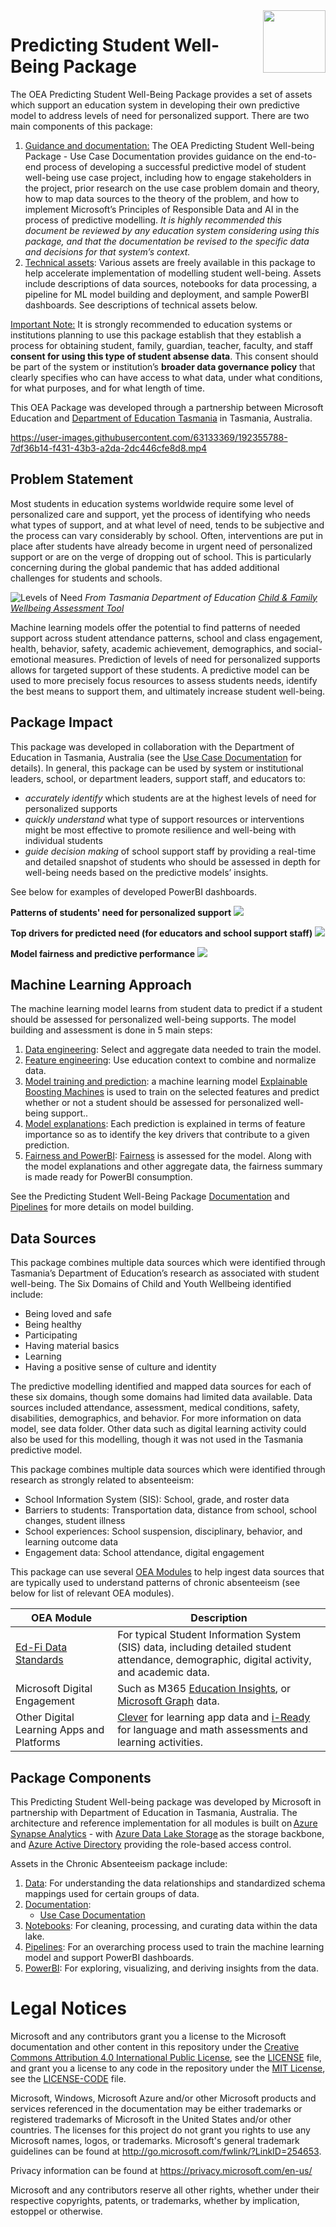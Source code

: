 <img align="right" height="100" src="https://github.com/microsoft/OpenEduAnalytics/blob/main/docs/pics/oea-logo-nobg.png">

# Predicting Student Well-Being Package

The OEA Predicting Student Well-Being Package provides a set of assets which support an education system in developing their own predictive model to address levels of need for personalized support. There are two main components of this package:
1.	<ins>Guidance and documentation:</ins> The OEA Predicting Student Well-being Package - Use Case Documentation provides guidance on the end-to-end process of developing a successful predictive model of student well-being use case project, including how to engage stakeholders in the project, prior research on the use case problem domain and theory, how to map data sources to the theory of the problem, and how to implement Microsoft’s Principles of Responsible Data and AI in the process of predictive modelling. <em> It is highly recommended this document be reviewed by any education system considering using this package, and that the documentation be revised to the specific data and decisions for that system’s context. </em>
2.	<ins>Technical assets</ins>: Various assets are freely available in this package to help accelerate implementation of modelling student well-being. Assets include descriptions of data sources, notebooks for data processing, a pipeline for ML model building and deployment, and sample PowerBI dashboards. See descriptions of technical assets below.

<ins>Important Note:</ins> It is strongly recommended to education systems or institutions planning to use this package establish that they establish a process for obtaining student, family, guardian, teacher, faculty, and staff **consent for using this type of student absense data**. This consent should be part of the system or institution’s **broader data governance policy** that clearly specifies who can have access to what data, under what conditions, for what purposes, and for what length of time.

This OEA Package was developed through a partnership between Microsoft Education and [Department of Education Tasmania](https://www.education.tas.gov.au/) in Tasmania, Australia.

https://user-images.githubusercontent.com/63133369/192355788-7df36b14-f431-43b3-a2da-2dc446cfe8d8.mp4

## Problem Statement
Most students in education systems worldwide require some level of personalized care and support, yet the process of identifying who needs what types of support, and at what level of need, tends to be subjective and the process can vary considerably by school. Often, interventions are put in place after students have already become in urgent need of personalized support or are on the verge of dropping out of school. This is particularly concerning during the global pandemic that has added additional challenges for students and schools.

![Levels of Need](https://github.com/microsoft/OpenEduAnalytics/blob/main/packages/package_catalog/Predicting_Student_Well_Being/docs/images/levels_of_need.jpg) 
*From Tasmania Department of Education [Child & Family Wellbeing Assessment Tool](https://www.strongfamiliessafekids.tas.gov.au/__data/assets/pdf_file/0016/5551/3-Child-and-Family-Wellbeing-Assessment-Tool.pdf)*

[comment]: # (https://github.com/microsoft/OpenEduAnalytics/blob/main/packages/package_catalog/Predicting_Student_Well_Being/docs/images/levels_of_need.png)


Machine learning models offer the potential to find patterns of needed support across student attendance patterns, school and class engagement, health, behavior, safety, academic achievement, demographics, and social-emotional measures. Prediction of levels of need for personalized supports allows for targeted support of these students. A predictive model can be used to more precisely focus resources to assess students needs, identify the best means to support them, and ultimately increase student well-being.


## Package Impact

This package was developed in collaboration with the Department of Education in Tasmania, Australia (see the [Use Case Documentation](https://github.com/microsoft/OpenEduAnalytics/blob/main/packages/package_catalog/Predicting_Student_Well_Being/docs/Use%20Case%20Doc.pdf) for details).
In general, this package can be used by system or institutional leaders, school, or department leaders, support staff, and educators to:
-	<em> accurately identify </em> which students are at the highest levels of need for personalized supports
-	<em> quickly understand </em> what type of support resources or interventions might be most effective to promote resilience and well-being with individual students
-	<em> guide decision making </em> of school support staff by providing a real-time and detailed snapshot of students who should be assessed in depth for well-being needs based on the predictive models’ insights.


See below for examples of developed PowerBI dashboards.

**Patterns of students' need for personalized support**
![](https://github.com/microsoft/OpenEduAnalytics/blob/main/packages/package_catalog/Predicting_Student_Well_Being/docs/images/overview_dashboard.png)

[comment]: # (https://github.com/microsoft/OpenEduAnalytics/blob/main/packages/package_catalog/Predicting_Student_Well_Being/docs/images/overview_dashboard.png)

**Top drivers for predicted need (for educators and school support staff)**
![](https://github.com/microsoft/OpenEduAnalytics/blob/main/packages/package_catalog/Predicting_Student_Well_Being/docs/images/driver_dashboard.png)

[comment]: # (https://github.com/microsoft/OpenEduAnalytics/blob/main/packages/package_catalog/Predicting_Student_Well_Being/docs/images/driver_dashboard.png)


**Model fairness and predictive performance**
![](https://github.com/microsoft/OpenEduAnalytics/blob/main/packages/package_catalog/Predicting_Student_Well_Being/docs/images/model_dashboard.png)

[comment]: # (https://github.com/microsoft/OpenEduAnalytics/blob/main/packages/package_catalog/Predicting_Student_Well_Being/docs/images/model_dashboard.png)



## Machine Learning Approach

The machine learning model learns from student data to predict if a student should be assessed for personalized well-being supports. The model building and assessment is done in 5 main steps:

1.	<ins>Data engineering</ins>: Select and aggregate data needed to train the model.
2.	<ins>Feature engineering</ins>: Use education context to combine and normalize data.
3.	<ins>Model training and prediction</ins>: a machine learning model [Explainable Boosting Machines](https://interpret.ml/docs/ebm.html) is used to train on the selected features and predict whether or not a student should be assessed for personalized well-being support..
4.	<ins>Model explanations</ins>: Each prediction is explained in terms of feature importance so as to identify the key drivers that contribute to a given prediction.
5.	<ins>Fairness and PowerBI</ins>: [Fairness](https://fairlearn.org/) is assessed for the model. Along with the model explanations and other aggregate data, the fairness summary is made ready for PowerBI consumption.

See the Predicting Student Well-Being Package [Documentation](https://github.com/microsoft/OpenEduAnalytics/blob/main/packages/package_catalog/Predicting_Student_Well_Being/docs/) and [Pipelines](https://github.com/microsoft/OpenEduAnalytics/blob/main/packages/package_catalog/Predicting_Student_Well_Being/pipelines/) for more details on model building.


## Data Sources


This package combines multiple data sources which were identified through Tasmania’s Department of Education’s research as associated with student well-being. The Six Domains of Child and Youth Wellbeing identified include:
*	Being loved and safe
*	Being healthy
*	Participating
*	Having material basics
*	Learning
*	Having a positive sense of culture and identity

The predictive modelling identified and mapped data sources for each of these six domains, though some domains had limited data available. Data sources included attendance, assessment, medical conditions, safety, disabilities, demographics, and behavior. For more information on data model, see data folder. Other data such as digital learning activity could also be used for this modelling, though it was not used in the Tasmania predictive model.


This package combines multiple data sources which were identified through research as strongly related to absenteeism: 
* School Information System (SIS): School, grade, and roster data
* Barriers to students: Transportation data, distance from school, school changes, student illness
* School experiences: School suspension, disciplinary, behavior, and learning outcome data
* Engagement data: School attendance, digital engagement

This package can use several [OEA Modules](https://github.com/microsoft/OpenEduAnalytics/tree/main/modules) to help ingest data sources that are typically used to understand patterns of chronic absenteeism (see below for list of relevant OEA modules).  

| OEA Module | Description |
| --- | --- |
| [Ed-Fi Data Standards](https://github.com/microsoft/OpenEduAnalytics/tree/main/modules/module_catalog/Ed-Fi) | For typical Student Information System (SIS) data, including detailed student attendance, demographic, digital activity, and academic data. |
| Microsoft Digital Engagement | Such as M365 [Education Insights](https://github.com/microsoft/OpenEduAnalytics/tree/main/modules/module_catalog/Microsoft_Education_Insights), or [Microsoft Graph](https://github.com/microsoft/OpenEduAnalytics/tree/main/modules/module_catalog/Microsoft_Graph) data. |
| Other Digital Learning Apps and Platforms | [Clever](https://github.com/microsoft/OpenEduAnalytics/tree/main/modules/module_catalog/Clever) for learning app data and [i-Ready](https://github.com/microsoft/OpenEduAnalytics/tree/main/modules/module_catalog/iReady) for language and math assessments and learning activities. |



## Package Components
This Predicting Student Well-being package was developed by Microsoft in partnership with Department of Education in Tasmania, Australia. The architecture and reference implementation for all modules is built on [Azure Synapse Analytics](https://azure.microsoft.com/en-us/services/synapse-analytics/) - with [Azure Data Lake Storage](https://docs.microsoft.com/en-us/azure/storage/blobs/data-lake-storage-introduction) as the storage backbone, and [Azure Active Directory](https://azure.microsoft.com/en-us/services/active-directory/) providing the role-based access control.

Assets in the Chronic Absenteeism package include:


1. [Data](https://github.com/microsoft/OpenEduAnalytics/blob/main/packages/package_catalog/Predicting_Student_Well_Being/data): For understanding the data relationships and standardized schema mappings used for certain groups of data.
2. [Documentation](https://github.com/microsoft/OpenEduAnalytics/blob/main/packages/package_catalog/Predicting_Student_Well_Being/docs): 
     * [Use Case Documentation](https://github.com/microsoft/OpenEduAnalytics/blob/main/packages/package_catalog/Chronic_Absenteeism/docs/OEA%20Chronic%20Abs%20Package%20-%20Use%20Case%20Doc.pdf)
3. [Notebooks](https://github.com/microsoft/OpenEduAnalytics/blob/main/packages/package_catalog/Predicting_Student_Well_Being/notebooks): For cleaning, processing, and curating data within the data lake.
4. [Pipelines](https://github.com/microsoft/OpenEduAnalytics/blob/main/packages/package_catalog/Predicting_Student_Well_Being/pipelines): For an overarching process used to train the machine learning model and support PowerBI dashboards.
5. [PowerBI](https://github.com/microsoft/OpenEduAnalytics/blob/main/packages/package_catalog/Predicting_Student_Well_Being/powerbi): For exploring, visualizing, and deriving insights from the data.


# Legal Notices
Microsoft and any contributors grant you a license to the Microsoft documentation and other content in this repository under the [Creative Commons Attribution 4.0 International Public License](https://creativecommons.org/licenses/by/4.0/legalcode), see the [LICENSE](https://github.com/microsoft/OpenEduAnalytics/blob/main/LICENSE) file, and grant you a license to any code in the repository under the [MIT License](https://opensource.org/licenses/MIT), see the [LICENSE-CODE](https://github.com/microsoft/OpenEduAnalytics/blob/main/LICENSE-CODE) file.

Microsoft, Windows, Microsoft Azure and/or other Microsoft products and services referenced in the documentation may be either trademarks or registered trademarks of Microsoft in the United States and/or other countries. The licenses for this project do not grant you rights to use any Microsoft names, logos, or trademarks. Microsoft's general trademark guidelines can be found at http://go.microsoft.com/fwlink/?LinkID=254653.

Privacy information can be found at https://privacy.microsoft.com/en-us/

Microsoft and any contributors reserve all other rights, whether under their respective copyrights, patents, or trademarks, whether by implication, estoppel or otherwise.
